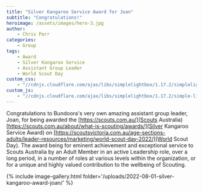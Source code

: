 ```yaml
---
title: "Silver Kangaroo Service Award for Joan"
subtitle: "Congratulations!"
heroimage: /assets/images/hero-3.jpg
author:
    - Chris Parr
categories:
    - Group
tags:
    - Award
    - Silver Kangaroo Service
    - Assistant Group Leader
    - World Scout Day
custom_css:
    - "//cdnjs.cloudflare.com/ajax/libs/simplelightbox/1.17.2/simplelightbox.min.css"
custom_js:
    - "//cdnjs.cloudflare.com/ajax/libs/simplelightbox/1.17.2/simple-lightbox.min.js"
---
```


Congratulations to Bundoora's very own amazing assistant group leader, Joan, for being awarded the  [https://scouts.com.au/](Scouts Australia) [https://scouts.com.au/about/what-is-scouting/awards/](Silver Kangaroo Service Award) on [https://scoutsvictoria.com.au/age-sections-adults/leader-resources/marketing/world-scout-day-2022/](World Scout Day). The award being for eminent achievement and exceptional service to Scouts Australia by an Adult Member in an active Leadership role, over a long period, in a number of roles at various levels within the organization, or for a unique and highly valued contribution to the wellbeing of Scouting.

{% include image-gallery.html folder='/uploads/2022-08-01-silver-kangaroo-award-joan/' %}
